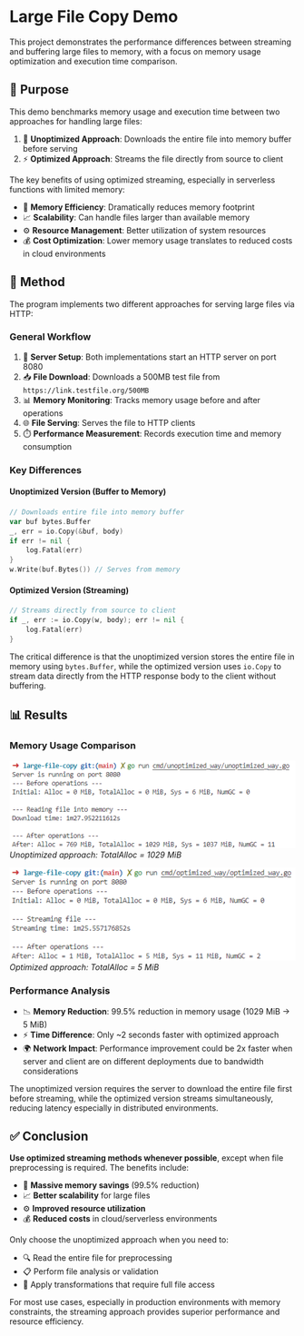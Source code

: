 # Large File Copy Demo

This project demonstrates the performance differences between streaming and buffering large files to memory, with a focus on memory usage optimization and execution time comparison.

## 🎯 Purpose

This demo benchmarks memory usage and execution time between two approaches for handling large files:

1. 🐌 **Unoptimized Approach**: Downloads the entire file into memory buffer before serving
2. ⚡ **Optimized Approach**: Streams the file directly from source to client

The key benefits of using optimized streaming, especially in serverless functions with limited memory:

- 🧠 **Memory Efficiency**: Dramatically reduces memory footprint
- 📈 **Scalability**: Can handle files larger than available memory
- ⚙️ **Resource Management**: Better utilization of system resources
- 💰 **Cost Optimization**: Lower memory usage translates to reduced costs in cloud environments

## 🔧 Method

The program implements two different approaches for serving large files via HTTP:

### General Workflow

1. 🚀 **Server Setup**: Both implementations start an HTTP server on port 8080
2. 📥 **File Download**: Downloads a 500MB test file from `https://link.testfile.org/500MB`
3. 📊 **Memory Monitoring**: Tracks memory usage before and after operations
4. 🌐 **File Serving**: Serves the file to HTTP clients
5. ⏱️ **Performance Measurement**: Records execution time and memory consumption

### Key Differences

#### Unoptimized Version (Buffer to Memory)

```go
// Downloads entire file into memory buffer
var buf bytes.Buffer
_, err = io.Copy(&buf, body)
if err != nil {
    log.Fatal(err)
}
w.Write(buf.Bytes()) // Serves from memory
```

#### Optimized Version (Streaming)

```go
// Streams directly from source to client
if _, err := io.Copy(w, body); err != nil {
    log.Fatal(err)
}
```

The critical difference is that the unoptimized version stores the entire file in memory using `bytes.Buffer`, while the optimized version uses `io.Copy` to stream data directly from the HTTP response body to the client without buffering.

## 📊 Results

### Memory Usage Comparison

![Unoptimized Memory Usage](assets/unoptimized.png)
_Unoptimized approach: TotalAlloc = 1029 MiB_

![Optimized Memory Usage](assets/optimized.png)
_Optimized approach: TotalAlloc = 5 MiB_

### Performance Analysis

- 📉 **Memory Reduction**: 99.5% reduction in memory usage (1029 MiB → 5 MiB)
- ⚡ **Time Difference**: Only ~2 seconds faster with optimized approach
- 🌍 **Network Impact**: Performance improvement could be 2x faster when server and client are on different deployments due to bandwidth considerations

The unoptimized version requires the server to download the entire file first before streaming, while the optimized version streams simultaneously, reducing latency especially in distributed environments.

## ✅ Conclusion

**Use optimized streaming methods whenever possible**, except when file preprocessing is required. The benefits include:

- 💾 **Massive memory savings** (99.5% reduction)
- 📈 **Better scalability** for large files
- ⚙️ **Improved resource utilization**
- 💰 **Reduced costs** in cloud/serverless environments

Only choose the unoptimized approach when you need to:

- 🔍 Read the entire file for preprocessing
- 📋 Perform file analysis or validation
- 🔄 Apply transformations that require full file access

For most use cases, especially in production environments with memory constraints, the streaming approach provides superior performance and resource efficiency.
